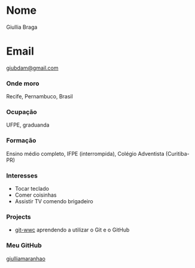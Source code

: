 # Nome
Giullia Braga

# Email
giubdam@gmail.com

### Onde moro
Recife, Pernambuco, Brasil

### Ocupação
UFPE, graduanda 

### Formação
Ensino médio completo, IFPE (interrompida), Colégio Adventista (Curitiba-PR) 

### Interesses
- Tocar teclado
- Comer coisinhas
- Assistir TV comendo brigadeiro


### Projects
- [git-wwc](https://github.com/giulliabraga/git-wwc) aprendendo a utilizar o Git e o GitHub

### Meu GitHub
[giulliamaranhao](https://github.com/giulliabraga/)

